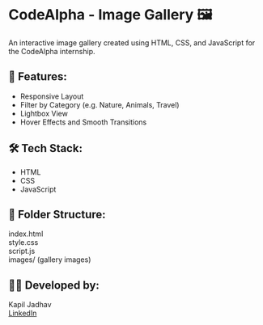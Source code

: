# CodeAlpha - Image Gallery 🖼️

An interactive image gallery created using HTML, CSS, and JavaScript for the CodeAlpha internship.

## 🚀 Features:
- Responsive Layout
- Filter by Category (e.g. Nature, Animals, Travel)
- Lightbox View
- Hover Effects and Smooth Transitions

## 🛠️ Tech Stack:
- HTML
- CSS
- JavaScript

## 📁 Folder Structure:
index.html  
style.css  
script.js  
images/ (gallery images)

## 🙋‍♂️ Developed by:
Kapil Jadhav  
[LinkedIn](https://linkedin.com/in/kapiljadhav)
